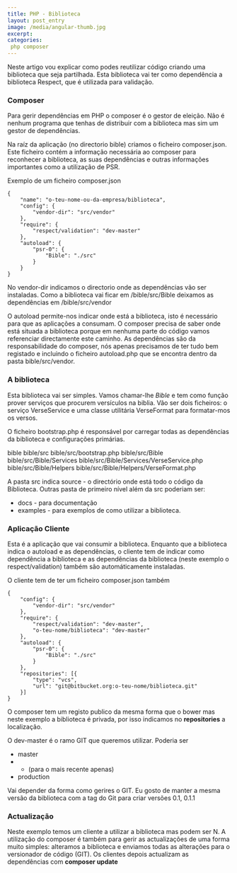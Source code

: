 ```yaml
---
title: PHP - Biblioteca
layout: post_entry
image: /media/angular-thumb.jpg
excerpt:
categories:
 php composer
---
```



Neste artigo vou explicar como podes reutilizar código criando uma biblioteca que seja partilhada. Esta biblioteca vai ter como dependência a biblioteca Respect, que é utilizada para validação.

### Composer

Para gerir dependências em PHP o composer é o gestor de eleição. Não é nenhum programa que tenhas de distribuir com a biblioteca mas sim um gestor de dependências.

Na raíz da aplicação (no directorio bible) criamos o ficheiro composer.json. Este ficheiro contém a informação necessária ao composer para reconhecer a biblioteca, as suas dependências e outras informações importantes como a utilização de PSR.

Exemplo de um ficheiro composer.json

	{
		"name": "o-teu-nome-ou-da-empresa/biblioteca",
	    "config": {
	        "vendor-dir": "src/vendor"
	    },
	    "require": {
	        "respect/validation": "dev-master"
	    },
	    "autoload": {
	        "psr-0": {
	            "Bible": "./src"
	        }
	    }
	}


No vendor-dir indicamos o directorio onde as dependências vão ser instaladas. Como a biblioteca vai ficar em /bible/src/Bible deixamos as dependências em /bible/src/vendor

O autoload permite-nos indicar onde está a biblioteca, isto é necessário para que as aplicações a consumam. O composer precisa de saber onde está situada a biblioteca porque em nenhuma parte do código vamos referenciar directamente este caminho. As dependências são da responsabilidade do composer, nós apenas precisamos de ter tudo bem registado e incluindo o ficheiro autoload.php que se encontra dentro da pasta bible/src/vendor.


### A biblioteca

Esta biblioteca vai ser simples. Vamos chamar-lhe *Bible* e tem como função prover serviços que procurem versículos na biblia. Vão ser dois ficheiros: o serviço VerseService e uma classe utilitária VerseFormat para formatar-mos os versos.

O ficheiro bootstrap.php é responsável por carregar todas as dependências da biblioteca e configurações primárias.

bible
bible/src
bible/src/bootstrap.php
bible/src/Bible
bible/src/Bible/Services
bible/src/Bible/Services/VerseService.php
bible/src/Bible/Helpers
bible/src/Bible/Helpers/VerseFormat.php

A pasta src indica source - o directório onde está todo o código da Biblioteca. Outras pasta de primeiro nível além da src poderiam ser:

 * docs -  para documentação
 * examples - para exemplos de como utilizar a biblioteca.


### Aplicação Cliente

Esta é a aplicação que vai consumir a biblioteca. Enquanto que a biblioteca indica o autoload e as dependências, o cliente tem de indicar como dependência a biblioteca e as dependências da biblioteca (neste exemplo o respect/validation) também são automáticamente instaladas.

O cliente tem de ter um ficheiro composer.json também

	{
	    "config": {
	        "vendor-dir": "src/vendor"
	    },
	    "require": {
	        "respect/validation": "dev-master",
	        "o-teu-nome/biblioteca": "dev-master"
	    },
	    "autoload": {
	        "psr-0": {
	            "Bible": "./src"
	        }
	    },
	    "repositories": [{
            "type": "vcs",
            "url": "git@bitbucket.org:o-teu-nome/biblioteca.git"
        }]
	}

O composer tem um registo publico da mesma forma que o bower mas neste exemplo a biblioteca é privada, por isso indicamos no **repositories** a localização.

O dev-master é o ramo GIT que queremos utilizar. Poderia ser

 * master
 * * (para o mais recente apenas)
 * production

Vai depender da forma como gerires o GIT. Eu gosto de manter a mesma versão da biblioteca com a tag do Git para criar versões 0.1, 0.1.1

### Actualização

Neste exemplo temos um cliente a utilizar a biblioteca mas podem ser N. A utilização do composer é também para gerir as actualizações de uma forma muito simples: alteramos a biblioteca e enviamos todas as alterações para o versionador de código (GIT). Os clientes depois actualizam as dependências com **composer update**

